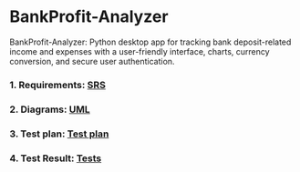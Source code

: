 # BankProfit-Analyzer
BankProfit-Analyzer: Python desktop app for tracking bank deposit-related income and expenses with a user-friendly interface, charts, currency conversion, and secure user authentication.

### 1. Requirements: [SRS](https://github.com/SensasBoy/BankProfit-Analyzer/blob/main/SRS.md)

### 2. Diagrams: [UML](https://github.com/SensasBoy/BankProfit-Analyzer/tree/main/Documentation/UML)

### 3. Test plan: [Test plan](https://github.com/SensasBoy/BankProfit-Analyzer/blob/main/Documentation/Test_Plan.md)

### 4. Test Result: [Tests](https://github.com/SensasBoy/BankProfit-Analyzer/blob/main/Documentation/Tests.md)
